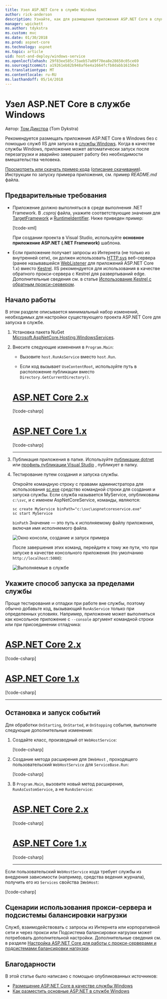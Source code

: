 ```yaml
---
title: Узел ASP.NET Core в службе Windows
author: rick-anderson
description: Узнайте, как для размещения приложения ASP.NET Core в службе Windows.
manager: wpickett
ms.author: tdykstra
ms.custom: mvc
ms.date: 01/30/2018
ms.prod: aspnet-core
ms.technology: aspnet
ms.topic: article
uid: host-and-deploy/windows-service
ms.openlocfilehash: 29f83ee585c73aeb57a09f70ea8e28650c05ce69
ms.sourcegitcommit: a19261eb82b948af6e4a1664fcfb8dabb16150e3
ms.translationtype: MT
ms.contentlocale: ru-RU
ms.lasthandoff: 05/14/2018
---
```

# <a name="host-aspnet-core-in-a-windows-service"></a>Узел ASP.NET Core в службе Windows

Автор: [Том Дикстра](https://github.com/tdykstra) (Tom Dykstra)

Рекомендуется размещать приложения ASP.NET Core в Windows без с помощью служб IIS для запуска в [службы Windows](/dotnet/framework/windows-services/introduction-to-windows-service-applications). Когда в качестве службы Windows, приложение может автоматически запуск после перезагрузки и аварийно завершает работу без необходимости вмешательства человека.

[Просмотреть или скачать пример кода](https://github.com/aspnet/Docs/tree/master/aspnetcore/host-and-deploy/windows-service/sample) ([описание скачивания](xref:tutorials/index#how-to-download-a-sample)). Инструкции по запуску примера приложения, см. пример *README.md* файла.

## <a name="prerequisites"></a>Предварительные требования

* Приложение должно выполняться в среде выполнения .NET Framework. В *.csproj* файла, укажите соответствующие значения для [TargetFramework](/nuget/schema/target-frameworks) и [RuntimeIdentifier](/dotnet/articles/core/rid-catalog). Ниже приведен пример:

  [!code-xml[](windows-service/sample/AspNetCoreService.csproj?range=3-6)]

  При создании проекта в Visual Studio, используйте **основное приложение ASP.NET (.NET Framework)** шаблона.

* Если приложение получает запросы из Интернета (не только из внутренней сети), он должен использовать [HTTP.sys](xref:fundamentals/servers/httpsys) веб-сервера (ранее называвшейся [WebListener](xref:fundamentals/servers/weblistener) для приложений ASP.NET Core 1.x) вместо [Kestrel](xref:fundamentals/servers/kestrel). IIS рекомендуется для использования в качестве обратного прокси-сервера с Kestrel для развертываний edge. Дополнительные сведения см. в статье [Использование Kestrel с обратным прокси-сервером](xref:fundamentals/servers/kestrel#when-to-use-kestrel-with-a-reverse-proxy).

## <a name="get-started"></a>Начало работы

В этом разделе описывается минимальный набор изменений, необходимых для настройки существующего проекта ASP.NET Core для запуска в службе.

1. Установка пакета NuGet [Microsoft.AspNetCore.Hosting.WindowsServices](https://www.nuget.org/packages/Microsoft.AspNetCore.Hosting.WindowsServices/).

2. Внесите следующие изменения в `Program.Main`:

   * Вызовите `host.RunAsService` вместо `host.Run`.

   * Если код вызывает `UseContentRoot`, используйте путь в расположение публикации вместо `Directory.GetCurrentDirectory()`.

   # <a name="aspnet-core-2xtabaspnetcore2x"></a>[ASP.NET Core 2.x](#tab/aspnetcore2x/)

   [!code-csharp[](windows-service/sample/Program.cs?name=ServiceOnly&highlight=3-4,7,12)]

   # <a name="aspnet-core-1xtabaspnetcore1x"></a>[ASP.NET Core 1.x](#tab/aspnetcore1x/)

   [!code-csharp[](windows-service/sample_snapshot/Program.cs?name=ServiceOnly&highlight=3-4,8,14)]

   ---

3. Публикация приложения в папке. Используйте [публикации dotnet](/dotnet/articles/core/tools/dotnet-publish) или [профиль публикации Visual Studio](xref:host-and-deploy/visual-studio-publish-profiles) , публикует в папку.

4. Тестирование путем создания и запуска службы.

   Откройте командную строку с правами администратора для использования [sc.exe](https://technet.microsoft.com/library/bb490995) средство командной строки для создания и запуска службы. Если служба называется MyService, опубликованы `c:\svc`, и с именем AspNetCoreService, команды, являются:

   ```console
   sc create MyService binPath="c:\svc\aspnetcoreservice.exe"
   sc start MyService
   ```

   `binPath` Значение — это путь к исполняемому файлу приложения, включая имя исполняемого файла.

   ![Окно консоли, создание и запуск примера](windows-service/_static/create-start.png)

   После завершения этих команд, перейдите к тому же пути, что при запуске в качестве консольного приложения (по умолчанию `http://localhost:5000`):

   ![Выполняемые в службе](windows-service/_static/running-in-service.png)

## <a name="provide-a-way-to-run-outside-of-a-service"></a>Укажите способ запуска за пределами службы

Проще тестирования и отладки при работе вне службы, поэтому обычно добавьте код, вызывающий `RunAsService` только при определенных условиях. Например, приложение может выполняться как консольное приложение с `--console` аргумент командной строки или при присоединении отладчика:

# <a name="aspnet-core-2xtabaspnetcore2x"></a>[ASP.NET Core 2.x](#tab/aspnetcore2x/)

[!code-csharp[](windows-service/sample/Program.cs?name=ServiceOrConsole)]

# <a name="aspnet-core-1xtabaspnetcore1x"></a>[ASP.NET Core 1.x](#tab/aspnetcore1x/)

[!code-csharp[](windows-service/sample_snapshot/Program.cs?name=ServiceOrConsole)]

---

## <a name="handle-stopping-and-starting-events"></a>Остановка и запуск событий

Для обработки `OnStarting`, `OnStarted`, и `OnStopping` события, выполните следующие дополнительные изменения:

1. Создайте класс, производный от `WebHostService`:

   [!code-csharp[](windows-service/sample/CustomWebHostService.cs?name=NoLogging)]

2. Создание метода расширения для `IWebHost` , проходящего пользовательский `WebHostService` для `ServiceBase.Run`:

   [!code-csharp[](windows-service/sample/WebHostServiceExtensions.cs?name=ExtensionsClass)]

3. В `Program.Main`, вызовите новый метод расширения, `RunAsCustomService`, а не `RunAsService`:

   # <a name="aspnet-core-2xtabaspnetcore2x"></a>[ASP.NET Core 2.x](#tab/aspnetcore2x/)

   [!code-csharp[](windows-service/sample/Program.cs?name=HandleStopStart&highlight=24)]

   # <a name="aspnet-core-1xtabaspnetcore1x"></a>[ASP.NET Core 1.x](#tab/aspnetcore1x/)

   [!code-csharp[](windows-service/sample_snapshot/Program.cs?name=HandleStopStart&highlight=26)]

   ---

Если пользовательский `WebHostService` кода требует службы из внедрения зависимости (например, средства ведения журнала), получить его из `Services` свойства `IWebHost`:

[!code-csharp[](windows-service/sample/CustomWebHostService.cs?name=Logging&highlight=7)]

## <a name="proxy-server-and-load-balancer-scenarios"></a>Сценарии использования прокси-сервера и подсистемы балансировки нагрузки

Служб, взаимодействовать с запросы из Интернета или корпоративной сети и через прокси или Подсистема балансировки нагрузки может потребовать дополнительной настройки. Дополнительные сведения см. в разделе [Настройка ASP.NET Core для работы с прокси-серверами и подсистемами балансировки нагрузки](xref:host-and-deploy/proxy-load-balancer).

## <a name="acknowledgments"></a>Благодарности

В этой статье было написано с помощью опубликованных источников:

* [Размещение ASP.NET Core в качестве службы Windows](https://stackoverflow.com/questions/37346383/hosting-asp-net-core-as-windows-service/37464074)
* [Как разместить основные ASP.NET в службе Windows](https://dotnetthoughts.net/how-to-host-your-aspnet-core-in-a-windows-service/)
